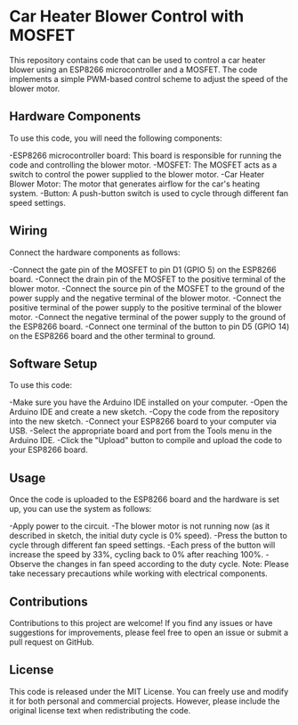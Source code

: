 # Car Heater Blower Control with MOSFET
This repository contains code that can be used to control a car heater blower using an ESP8266 microcontroller and a MOSFET. The code implements a simple PWM-based control scheme to adjust the speed of the blower motor.

## Hardware Components
To use this code, you will need the following components:

-ESP8266 microcontroller board: This board is responsible for running the code and controlling the blower motor.
-MOSFET: The MOSFET acts as a switch to control the power supplied to the blower motor.
-Car Heater Blower Motor: The motor that generates airflow for the car's heating system.
-Button: A push-button switch is used to cycle through different fan speed settings.

## Wiring
Connect the hardware components as follows:

-Connect the gate pin of the MOSFET to pin D1 (GPIO 5) on the ESP8266 board.
-Connect the drain pin of the MOSFET to the positive terminal of the blower motor.
-Connect the source pin of the MOSFET to the ground of the power supply and the negative terminal of the blower motor.
-Connect the positive terminal of the power supply to the positive terminal of the blower motor.
-Connect the negative terminal of the power supply to the ground of the ESP8266 board.
-Connect one terminal of the button to pin D5 (GPIO 14) on the ESP8266 board and the other terminal to ground.

## Software Setup
To use this code:

-Make sure you have the Arduino IDE installed on your computer.
-Open the Arduino IDE and create a new sketch.
-Copy the code from the repository into the new sketch.
-Connect your ESP8266 board to your computer via USB.
-Select the appropriate board and port from the Tools menu in the Arduino IDE.
-Click the "Upload" button to compile and upload the code to your ESP8266 board.

## Usage
Once the code is uploaded to the ESP8266 board and the hardware is set up, you can use the system as follows:

-Apply power to the circuit.
-The blower motor is not running now (as it described in sketch, the initial duty cycle is 0% speed).
-Press the button to cycle through different fan speed settings.
-Each press of the button will increase the speed by 33%, cycling back to 0% after reaching 100%.
-Observe the changes in fan speed according to the duty cycle.
Note: Please take necessary precautions while working with electrical components.

## Contributions
Contributions to this project are welcome! If you find any issues or have suggestions for improvements, please feel free to open an issue or submit a pull request on GitHub.

## License
This code is released under the MIT License. You can freely use and modify it for both personal and commercial projects. However, please include the original license text when redistributing the code.
